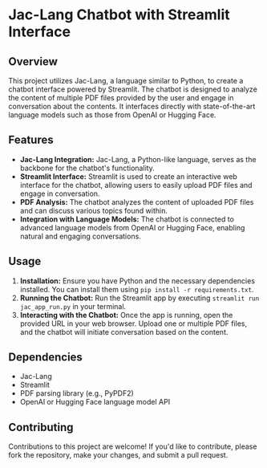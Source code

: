 
# Jac-Lang Chatbot with Streamlit Interface

## Overview
This project utilizes Jac-Lang, a language similar to Python, to create a chatbot interface powered by Streamlit. The chatbot is designed to analyze the content of multiple PDF files provided by the user and engage in conversation about the contents. It interfaces directly with state-of-the-art language models such as those from OpenAI or Hugging Face.

## Features
- **Jac-Lang Integration:** Jac-Lang, a Python-like language, serves as the backbone for the chatbot's functionality.
- **Streamlit Interface:** Streamlit is used to create an interactive web interface for the chatbot, allowing users to easily upload PDF files and engage in conversation.
- **PDF Analysis:** The chatbot analyzes the content of uploaded PDF files and can discuss various topics found within.
- **Integration with Language Models:** The chatbot is connected to advanced language models from OpenAI or Hugging Face, enabling natural and engaging conversations.

## Usage
1. **Installation:** Ensure you have Python and the necessary dependencies installed. You can install them using `pip install -r requirements.txt`.
2. **Running the Chatbot:** Run the Streamlit app by executing `streamlit run jac_app_run.py` in your terminal.
3. **Interacting with the Chatbot:** Once the app is running, open the provided URL in your web browser. Upload one or multiple PDF files, and the chatbot will initiate conversation based on the content.

## Dependencies
- Jac-Lang
- Streamlit
- PDF parsing library (e.g., PyPDF2)
- OpenAI or Hugging Face language model API

## Contributing
Contributions to this project are welcome! If you'd like to contribute, please fork the repository, make your changes, and submit a pull request.
